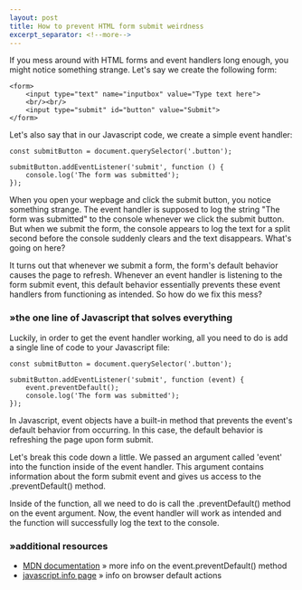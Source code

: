 ```yaml
---
layout: post
title: How to prevent HTML form submit weirdness
excerpt_separator: <!--more-->
---
```


If you mess around with HTML forms and event handlers long enough, you might notice something strange. Let's say we create the following form:

```
<form>
    <input type="text" name="inputbox" value="Type text here">
    <br/><br/>
    <input type="submit" id="button" value="Submit">
</form>
```
<!--more-->

Let's also say that in our Javascript code, we create a simple event handler:

```
const submitButton = document.querySelector('.button');

submitButton.addEventListener('submit', function () {
    console.log('The form was submitted');
});
```

When you open your wepbage and click the submit button, you notice something strange. The event handler is supposed to log the string "The form was submitted" to the console whenever we click the submit button. But when we submit the form, the console appears to log the text for a split second before the console suddenly clears and the text disappears. What's going on here?

It turns out that whenever we submit a form, the form's default behavior causes the page to refresh. Whenever an event handler is listening to the form submit event, this default behavior essentially prevents these event handlers from functioning as intended. So how do we fix this mess?

### »the one line of Javascript that solves everything

Luckily, in order to get the event handler working, all you need to do is add a single line of code to your Javascript file:

```
const submitButton = document.querySelector('.button');

submitButton.addEventListener('submit', function (event) {
    event.preventDefault();
    console.log('The form was submitted');
});
```

In Javascript, event objects have a built-in method that prevents the event's default behavior from occurring. In this case, the default behavior is refreshing the page upon form submit.

Let's break this code down a little. We passed an argument called 'event' into the function inside of the event handler. This argument contains information about the form submit event and gives us access to the .preventDefault() method.

Inside of the function, all we need to do is call the .preventDefault() method on the event argument. Now, the event handler will work as intended and the function will successfully log the text to the console.

### »additional resources

* [MDN documentation](https://developer.mozilla.org/en-US/docs/Web/API/Event/preventDefault) » more info on the event.preventDefault() method
* [javascript.info page](https://javascript.info/default-browser-action) » info on browser default actions
